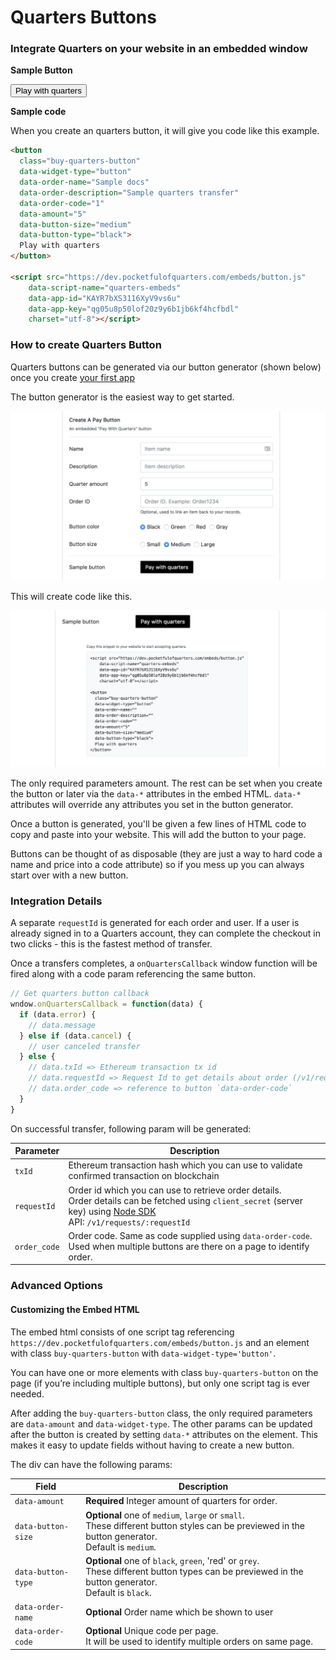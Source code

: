 # Quarters Buttons

### Integrate Quarters on your website in an embedded window

**Sample Button**

<div></div>

<button
  class="buy-quarters-button"
  data-widget-type="button"
  data-order-name="Sample docs"
  data-order-description="Sample quarters transfer"
  data-order-code="1"
  data-amount="5"
  data-button-size="medium"
  data-button-type="black">
  Play with quarters
</button>

<script src="https://dev.pocketfulofquarters.com/embeds/button.js"
    data-script-name="quarters-embeds"
    data-app-id="KAYR7bXS3116XyV9vs6u"
    data-app-key="qg05u8p50lof20z9y6b1jb6kf4hcfbdl"
    charset="utf-8"></script>

**Sample code**

When you create an quarters button, it will give you code like this example.

```html
<button
  class="buy-quarters-button"
  data-widget-type="button"
  data-order-name="Sample docs"
  data-order-description="Sample quarters transfer"
  data-order-code="1"
  data-amount="5"
  data-button-size="medium"
  data-button-type="black">
  Play with quarters
</button>

<script src="https://dev.pocketfulofquarters.com/embeds/button.js"
    data-script-name="quarters-embeds"
    data-app-id="KAYR7bXS3116XyV9vs6u"
    data-app-key="qg05u8p50lof20z9y6b1jb6kf4hcfbdl"
    charset="utf-8"></script>
```

### How to create Quarters Button

Quarters buttons can be generated via our button generator (shown below) once you create [your first app](guides/create-app.md)

The button generator is the easiest way to get started.

![Button generator](img/button-generator.png)

This will create code like this.

![Button embedded code](img/button-generator-code.png)

The only required parameters amount. The rest can be set when you create the button or later via the `data-*` attributes in the embed HTML. `data-*` attributes will override any attributes you set in the button generator.

Once a button is generated, you'll be given a few lines of HTML code to copy and paste into your website. This will add the button to your page.

Buttons can be thought of as disposable (they are just a way to hard code a name and price into a code attribute) so if you mess up you can always start over with a new button.

### Integration Details

A separate `requestId` is generated for each order and user. If a user is already signed in to a Quarters account, they can complete the checkout in two clicks - this is the fastest method of transfer.

Once a transfers completes, a `onQuartersCallback` window function will be fired along with a code param referencing the same button.

```js
// Get quarters button callback
wndow.onQuartersCallback = function(data) {
  if (data.error) {
    // data.message
  } else if (data.cancel) {
    // user canceled transfer
  } else {
    // data.txId => Ethereum transaction tx id
    // data.requestId => Request Id to get details about order (/v1/requests/:requestId)
    // data.order_code => reference to button `data-order-code`
  }
}
```

On successful transfer, following param will be generated:

Parameter | Description
--- | ---
`txId` | Ethereum transaction hash which you can use to validate confirmed transaction on blockchain
`requestId` | Order id which you can use to retrieve order details. <br>Order details can be fetched using `client_secret` (server key) using [Node SDK](sdk/node.md) <br>API: `/v1/requests/:requestId`
`order_code` | Order code. Same as code supplied using `data-order-code`. <br>Used when multiple buttons are there on a page to identify order.

### Advanced Options

#### Customizing the Embed HTML

The embed html consists of one script tag referencing `https://dev.pocketfulofquarters.com/embeds/button.js` and an element with class `buy-quarters-button` with `data-widget-type='button'`.

You can have one or more elements with class `buy-quarters-button` on the page (if you’re including multiple buttons), but only one script tag is ever needed.

After adding the `buy-quarters-button` class, the only required parameters are `data-amount` and `data-widget-type`. The other params can be updated after the button is created by setting `data-*` attributes on the element. This makes it easy to update fields without having to create a new button.

The div can have the following params:

Field | Description
--- | ---
`data-amount` | **Required** Integer amount of quarters for order.
`data-button-size` | **Optional** one of `medium`, `large` or `small`. <br>These different button styles can be previewed in the button generator. <br>Default is `medium`.
`data-button-type` | **Optional** one of `black`, `green`, 'red' or `grey`. <br>These different button types can be previewed in the button generator. <br>Default is `black`.
`data-order-name` | **Optional** Order name which be shown to user
`data-order-code` | **Optional** Unique code per page. <br>It will be used to identify multiple orders on same page.
